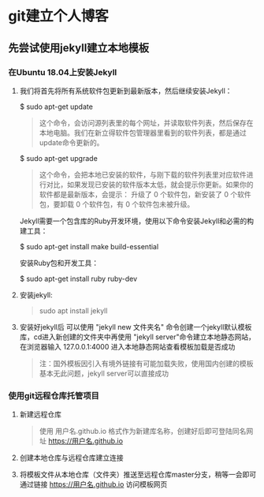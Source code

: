# git建立个人博客

## 先尝试使用jekyll建立本地模板

### **在Ubuntu 18.04上安装Jekyll**

1. 我们将首先将所有系统软件包更新到最新版本，然后继续安装Jekyll：

   $ sudo apt-get update

   > 这个命令，会访问源列表里的每个网址，并读取软件列表，然后保存在本地电脑。我们在新立得软件包管理器里看到的软件列表，都是通过update命令更新的。

   $ sudo apt-get upgrade

   > 这个命令，会把本地已安装的软件，与刚下载的软件列表里对应软件进行对比，如果发现已安装的软件版本太低，就会提示你更新。如果你的软件都是最新版本，会提示：
   > 升级了 0 个软件包，新安装了 0 个软件包，要卸载 0 个软件包，有 0 个软件包未被升级。

   Jekyll需要一个包含库的Ruby开发环境，使用以下命令安装Jekyll和必需的构建工具：

   $ sudo apt-get install make build-essential

   安装Ruby包和开发工具：

   $ sudo apt-get install ruby ruby-dev

2. 安装jekyll:

   > sudo apt install jekyll

3. 安装好jekyll后  可以使用 "jekyll new 文件夹名" 命令创建一个jekyll默认模板库，cd进入新创建的文件夹中再使用 "jekyll server"命令建立本地静态网站，在浏览器输入 127.0.0.1:4000 进入本地静态网站查看模板加载是否成功

   > 注：国外模板因引入有境外链接有可能加载失败，使用国内创建的模板基本无此问题，jekyll server可以直接成功

### 使用git远程仓库托管项目

1. 新建远程仓库

   > 使用 用户名.github.io 格式作为新建库名称，创建好后即可登陆同名网址 https://用户名.github.io

2. 创建本地仓库与远程仓库建立连接
3. 将模板文件从本地仓库（文件夹）推送至远程仓库master分支，稍等一会即可通过链接 https://用户名.github.io 访问模板网页